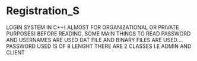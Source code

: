 # Registration_S
LOGIN SYSTEM IN C++( ALMOST FOR ORGANIZATIONAL OR PRIVATE PURPOSES)
BEFORE READING, SOME MAIN THINGS TO READ
PASSWORD AND USERNAMES ARE USED
DAT FILE AND BINARY FILES ARE USED....
PASSWORD USED IS OF 8 LENGHT
THERE ARE 2 CLASSES I.E ADMIN AND CLIENT
